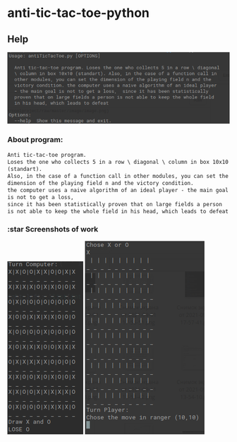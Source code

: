 # anti-tic-tac-toe-python
## Help
![Image alt](/1.png "--help")
### About program: 
    Anti tic-tac-toe program.
    Loses the one who collects 5 in a row \ diagonal \ column in box 10x10 (standart).
    Also, in the case of a function call in other modules, you can set the dimension of the playing field n and the victory condition.
    the computer uses a naive algorithm of an ideal player - the main goal is not to get a loss, 
    since it has been statistically proven that on large fields a person is not able to keep the whole field in his head, which leads to defeat
### :star Screenshots of work
![Image alt](/2.png)
![Image alt](/3.png)
